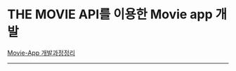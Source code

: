 

# THE MOVIE API를 이용한 Movie app 개발
[Movie-App 개발과정정리](https://www.notion.so/67bcb951549d4cf680cf4682c83fcddb)


---



